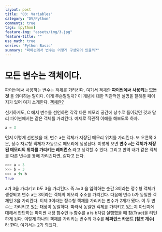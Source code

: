 ```yaml
---
layout: post
title: "03: Variables"
category: "DV/Python"
comments: true
tags: [python]
feature-img: "assets/img/3.jpg"
feature-title: ""
use_math: true
series: "Python Basic"
summary: "파이썬에서 변수는 어떻게 구성되어 있을까?"
---
```


# 모든 변수는 객체이다.

파이썬에서 사용하는 변수는 객체를 가리킨다. 여기서 객체란 **파이썬에서 사용되는 모든 것** 을 의미하는 말이다. 이게 무슨말일까? 이 개념에 대한 직관적인 설명을 잘해둔 페이지가 있어 여기 소개한다. [객체란?](https://wikidocs.net/20457)

신기하게도, C 에서 변수를 선언하면 각각 다른 메모리 공간에 상수로 들어갔던 것과 달리 파이썬에서는 같은 객체를 가리킨다. 예제로 직관적 이해를 해보도록 하자.

```python
a = 3
```

먼저 이렇게 선언했을 때, 변수 a는 객체가 저장된 메모리 위치를 가리킨다. 또 오른쪽 3은, 정수 자료형 객체가 자동으로 메모리에 생성된다. 이렇게 보면 **변수 a는 객체가 저장된 메모리의 위치를 가리키는 레퍼런스** 라고 생각할 수 있다. 그리고 만약 내가 같은 객체를 다른 변수를 통해 가리킨다면, 같다고 뜬다.

```python
>>> a = 3
>>> b = 3
>>> a is b
True
```

a가 3을 가리키고 b도 3을 가리킨다. 즉 a=3 을 입력하는 순간 3이라는 정수형 객체가 생성되고 변수 a는 3이라는 객체의 메모리 주소를 가리킨다. 다음에 변수 b가 동일한 객체인 3을 가리킨다. 이제 3이라는 정수형 객체를 가리키는 변수가 2개가 됐다. 이 두 변수는 가리키고 있는 대상이 동일하다. 따라서 동일한 객체를 가리키고 있는지 아닌지에 대해서 판단하는 파이썬 내장 함수인 is 함수를 a is b처럼 실행했을 때 참(True)을 리턴하게 된다. 이렇게 하나의 객체를 가리키는 변수의 개수를 **레퍼런스 카운트 (참조 개수)** 라 한다. 여기서는 2가 되겠다.
